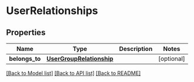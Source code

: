 # UserRelationships

## Properties
Name | Type | Description | Notes
------------ | ------------- | ------------- | -------------
**belongs_to** | [**UserGroupRelationship**](UserGroupRelationship.md) |  | [optional] 

[[Back to Model list]](../README.md#documentation-for-models) [[Back to API list]](../README.md#documentation-for-api-endpoints) [[Back to README]](../README.md)

